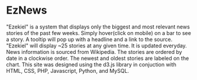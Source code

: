 # EzNews

"Ezekiel" is a system that displays only the biggest and most relevant news stories of the past few weeks. Simply hover(click on mobile) on a bar to see a story. A tooltip will pop up with a headline and a link to the source. "Ezekiel" will display ~25 stories at any given time. It is updated everyday. News information is sourced from Wikipedia. The stories are ordered by date in a clockwise order. The newest and oldest stories are labeled on the chart. This site was designed using the d3.js library in conjuction with HTML, CSS, PHP, Javascript, Python, and MySQL.
